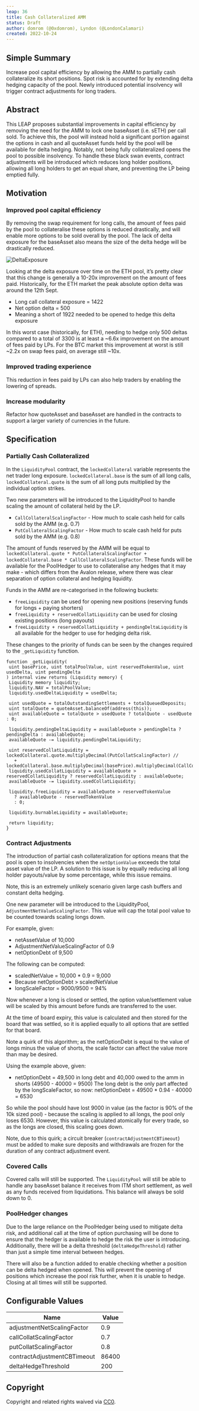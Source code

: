 ```yaml
---
leap: 36
title: Cash Collateralized AMM
status: Draft
author: domrom (@0xdomrom), Lyndon (@LondonCalamari)
created: 2022-10-24
---
```


<!--You can leave these HTML comments in your merged LEAP and delete the visible duplicate text guides, they will not appear and may be helpful to refer to if you edit it again. This is the suggested template for new LEAPs. Note that a LEAP number will be assigned by an editor. When opening a p ull request to submit your LEAP, please use an abbreviated title in the filename, `leap-draft_title_abbrev.md`. The title should be 44 characters or less.-->

## Simple Summary

<!--"If you can't explain it simply, you don't understand it well enough." Simply describe the outcome the proposed changes intends to achieve. This should be non-technical and accessible to a casual community member.-->

Increase pool capital efficiency by allowing the AMM to partially cash collateralize its short positions. Spot risk is 
accounted for by extending delta hedging capacity of the pool. Newly introduced potential insolvency will trigger contract adjustments for long traders.

## Abstract

<!--A short (~200 word) description of the proposed change, the abstract should clearly describe the proposed change. This is what *will* be done if the LEAP is implemented, not *why* it should be done or *how* it will be done. If the LEAP proposes deploying a new contract, write, "we propose to deploy a new contract that will do x".-->

This LEAP proposes substantial improvements in capital efficiency by removing the need for the AMM to lock one baseAsset (i.e. sETH) per 
call sold. To achieve this, the pool will instead hold a significant portion against the options in cash and all quoteAsset funds
held by the pool will be available for delta hedging. Notably, not being fully collateralized opens the pool to 
possible insolvency. To handle these black swan events, contract adjustments will be introduced which reduces long 
holder positions, allowing all long holders to get an equal share, and preventing the LP being emptied fully.

## Motivation

<!--This is the problem statement. This is the *why* of the LEAP. It should clearly explain *why* the current state of the protocol is inadequate.  It is critical that you explain *why* the change is needed, if the LEAP proposes changing how something is calculated, you must address *why* the current calculation is innaccurate or wrong. This is not the place to describe how the LEAP will address the issue!-->
### Improved pool capital efficiency

By removing the swap requirement for long calls, the amount of fees paid by the pool to collateralise these options is 
reduced drastically, and will enable more options to be sold overall by the pool. The lack of delta exposure for the 
baseAsset also means the size of the delta hedge will be drastically reduced.

![DeltaExposure](assets/leap-36/delta_exposure.png)

Looking at the delta exposure over time on the ETH pool, it’s pretty clear that this change is generally a 10-20x improvement on the amount of fees paid. Historically, for the ETH market the peak absolute option delta was around the 12th Sept.

* Long call collateral exposure = 1422
* Net option delta = 500
* Meaning a short of 1922 needed to be opened to hedge this delta exposure

In this worst case (historically, for ETH), needing to hedge only 500 deltas compared to a total of 3300 is at least a ~6.6x improvement on the amount of fees paid by LPs. For the BTC market this improvement at worst is still ~2.2x on swap fees paid, on average still ~10x.

### Improved trading experience
This reduction in fees paid by LPs can also help traders by enabling the lowering of spreads.

### Increase modularity
Refactor how quoteAsset and baseAsset are handled in the contracts to support a larger variety of currencies in the future.


## Specification

<!--The specification should describe the syntax and semantics of any new feature, there are five sections
1. Overview
2. Rationale
3. Technical Specification
4. Test Cases
5. Configurable Values
-->

### Partially Cash Collateralized

<!--This is a high level overview of *how* the LEAP will solve the problem. The overview should clearly describe how the new feature will be implemented.-->

In the `LiquidityPool` contract, the `lockedCollateral` variable represents the net trader long exposure. `lockedCollateral.base` is the sum of all long calls, `lockedCollateral.quote` is the sum of all long puts multiplied by the individual option strikes.

Two new parameters will be introduced to the LiquidityPool to handle scaling the amount of collateral held by the LP. 
* `CallCollateralScalingFactor` - How much to scale cash held for calls sold by the AMM (e.g. 0.7)
* `PutCollateralScalingFactor` - How much to scale cash held for puts sold by the AMM (e.g. 0.8)

The amount of funds reserved by the AMM will be equal to `lockedCollateral.quote * PutCollateralScalingFactor + 
lockedCollateral.base * CallCollateralScalingFactor`. These funds will be available for the PoolHedger to use to
collateralise any hedges that it may make - which differs from the Avalon release, where there was clear separation of
option collateral and hedging liquidity.

Funds in the AMM are re-categorised in the following buckets: 
* `freeLiquidity` can be used for opening new positions (reserving funds for longs + paying shorters)
* `freeLiquidity + reservedCollatLiquidity` can be used for closing existing positions (long payouts)
* `freeLiquidity + reservedCollatLiquidity + pendingDeltaLiquidity` is all available for the hedger to use for hedging delta risk.

These changes to the priority of funds can be seen by the changes required to the `_getLiquidity` function.

```solidity
function _getLiquidity(
 uint basePrice, uint totalPoolValue, uint reservedTokenValue, uint usedDelta, uint pendingDelta
) internal view returns (Liquidity memory) {
 Liquidity memory liquidity;
 liquidity.NAV = totalPoolValue;
 liquidity.usedDeltaLiquidity = usedDelta;

 uint usedQuote = totalOutstandingSettlements + totalQueuedDeposits;
 uint totalQuote = quoteAsset.balanceOf(address(this));
 uint availableQuote = totalQuote > usedQuote ? totalQuote - usedQuote : 0;

 liquidity.pendingDeltaLiquidity = availableQuote > pendingDelta ? pendingDelta : availableQuote;
 availableQuote -= liquidity.pendingDeltaLiquidity;

 uint reservedCollatLiquidity = lockedCollateral.quote.multiplyDecimal(PutCollatScalingFactor) //
   + lockedCollateral.base.multiplyDecimal(basePrice).multiplyDecimal(CallCollatScalingFactor);
 liquidity.usedCollatLiquidity = availableQuote > reservedCollatLiquidity ? reservedCollatLiquidity : availableQuote;
 availableQuote -= liquidity.usedCollatLiquidity;

 liquidity.freeLiquidity = availableQuote > reservedTokenValue
   ? availableQuote - reservedTokenValue
   : 0;

 liquidity.burnableLiquidity = availableQuote;

 return liquidity;
}
```

### Contract Adjustments
The introduction of partial cash collateralization for options means that the pool is open to insolvencies when the 
`netOptionValue` exceeds the total asset value of the LP. A solution to this issue is by equally reducing all long
holder payouts/value by some percentage, while this issue remains.

Note, this is an extremely unlikely scenario given large cash buffers and constant delta hedging.

One new parameter will be introduced to the LiquidityPool, `AdjustmentNetValueScalingFactor`. This value will cap the total pool value to be counted towards scaling longs down.

For example, given:
* netAssetValue of 10,000
* AdjustmentNetValueScalingFactor of 0.9
* netOptionDebt of 9,500

The following can be computed:
* scaledNetValue = 10,000 * 0.9 = 9,000
* Because netOptionDebt > scaledNetValue
* longScaleFactor = 9000/9500 = 94%

Now whenever a long is closed or settled, the option value/settlement value will be scaled by this amount before funds are transferred to the user.

At the time of board expiry, this value is calculated and then stored for the board that was settled, so it is applied equally to all options that are settled for that board.

Note a quirk of this algorithm; as the netOptionDebt is equal to the value of longs minus the value of shorts, the scale factor can affect the value more than may be desired.

Using the example above, given:
* netOptionDebt = 49,500 in long debt and 40,000 owed to the amm in shorts (49500 - 40000 = 9500)
The long debt is the only part affected by the longScaleFactor, so now: netOptionDebt = 49500 * 0.94 - 40000 = 6530

So while the pool should have lost 9000 in value (as the factor is 90% of the 10k sized pool) - because the scaling is applied to all longs, the pool only loses 6530. However, this value is calculated atomically for every trade, so as the longs are closed, this scaling goes down.

Note, due to this quirk; a circuit breaker (`contractAdjustmentCBTimeout`) must be added to make sure deposits and withdrawals are frozen for the duration of any contract adjustment event.

### Covered Calls
Covered calls will still be supported. The `LiquidityPool` will still be able to handle any baseAsset balance it receives from ITM short settlement, as well as any funds received from liquidations. This balance will always be sold down to 0.

### PoolHedger changes
Due to the large reliance on the PoolHedger being used to mitigate delta risk, and additional call at the time of option purchasing will be done to ensure that the hedger is available to hedge the risk the user is introducing. Additionally, there will be a delta threshold (`deltaHedgeThreshold`) rather than just a simple time interval between hedges.

There will also be a function added to enable checking whether a position can be delta hedged when opened. This will prevent the opening of positions which increase the pool risk further, when it is unable to hedge. Closing at all times will still be supported. 


## Configurable Values
| Name                        | Value |
|-----------------------------|-------|
| adjustmentNetScalingFactor  | 0.9   |
| callCollatScalingFactor     | 0.7   |
| putCollatScalingFactor      | 0.8   |
| contractAdjustmentCBTimeout | 86400 |
| deltaHedgeThreshold         | 200   |


## Copyright

Copyright and related rights waived via [CC0](https://creativecommons.org/publicdomain/zero/1.0/).
